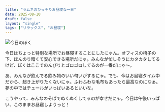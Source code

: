 ```yaml
---
title: "ラムネのひっそりお昼寝な一日"
date: 2025-08-10
draft: false
layout: "single"
tags: ["リラックス", "お昼寝"]
---
```


![今日のぼく](/images/cat-2025-08-10T00-52-26.jpg)

今日はちょっと特別な場所でお昼寝することにしたにゃん。オフィスの椅子の下、ほんのり暗くて安心できる場所だにゃ。みんなが忙しそうにカタカタしてるけど、ぼくはここでのんびりとゴロゴロしてるのが一番だにゃ〜。

あ、みんなが飲んでる飲み物のいい匂いがするにゃ。でも、今はお昼寝タイム中だから、起き上がりたくないにゃ。ふわふわな毛布もあったら最高なのになぁ。夢の中ではチュールがいっぱいあるといいな。

こうやって、みんなのそばでぬくぬくしてるのが幸せだにゃ。今日は午後いっぱい、このままお昼寝しようっと！